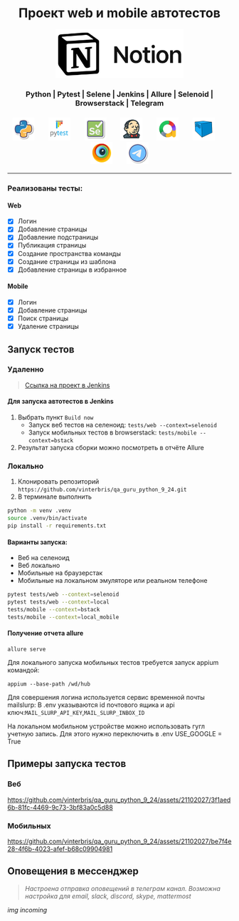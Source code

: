 <h1 align="center">Проект web и mobile автотестов</h1>
<p align="center">
<a href="https://notion.so">
  <img src="resources/images/notion.png" width="" height="110">
</a>
</p>



<h3 align="center">Python | Pytest | Selene | Jenkins | Allure | Selenoid | Browserstack | Telegram</h3>
<h3 align="center">
<img height="50" src="resources/images/Python.png"/>      &nbsp;&nbsp;&nbsp;&nbsp;&nbsp;&nbsp;
<img height="50" src="resources/images/Pytest.svg"/>      &nbsp;&nbsp;&nbsp;&nbsp;&nbsp;&nbsp;
<img height="50" src="resources/images/Selene.png"/>      &nbsp;&nbsp;&nbsp;&nbsp;&nbsp;&nbsp;
<img height="50" src="resources/images/jenkins.png"/>     &nbsp;&nbsp;&nbsp;&nbsp;&nbsp;&nbsp;
<img height="50" src="resources/images/allure.png"/>      &nbsp;&nbsp;&nbsp;&nbsp;&nbsp;&nbsp;
<img height="50" src="resources/images/Selenoid.svg"/>    &nbsp;&nbsp;&nbsp;&nbsp;&nbsp;&nbsp;
<img height="50" src="resources/images/browserstack.png"/>    &nbsp;&nbsp;&nbsp;&nbsp;&nbsp;&nbsp;
<img height="50" src="resources/images/telegram.png"/>
</h3>



---

### Реализованы тесты:
#### Web
- [x] Логин
- [x] Добавление страницы
- [x] Добавление подстраницы
- [x] Публикация страницы
- [x] Создание пространства команды
- [x] Создание страницы из шаблона
- [x] Добавление страницы в избранное
#### Mobile
- [x] Логин
- [x] Добавление страницы
- [x] Поиск страницы
- [x] Удаление страницы

## Запуск тестов
### Удаленно
> <a target="_blank" href="https://jenkins.autotests.cloud/job/C09-vbr_s-diploma/">Ссылка на проект в Jenkins</a>
#### Для запуска автотестов в Jenkins

1. Выбрать пункт `Build now`  
   * Запуск веб тестов на селеноид: `tests/web --context=selenoid`  
   * Запуск мобильных тестов в browserstack: `tests/mobile --context=bstack`  
2. Результат запуска сборки можно посмотреть в отчёте Allure


### Локально

1. Клонировать репозиторий `https://github.com/vinterbris/qa_guru_python_9_24.git`
2. В терминале выполнить
```bash
python -m venv .venv 
source .venv/bin/activate 
pip install -r requirements.txt 
```

#### Варианты запуска:

* Веб на селеноид
* Веб локально
* Мобильные на браузерстак
* Мобильные на локальном эмуляторе или реальном телефоне

```bash
pytest tests/web --context=selenoid
pytest tests/web --context=local
tests/mobile --context=bstack
tests/mobile --context=local_mobile
```

#### Получение отчета allure
```bazaar
allure serve
```


Для локального запуска мобильных тестов требуется запуск appium командой:

```
appium --base-path /wd/hub
```

Для совершения логина используется сервис временной почты mailslurp:
В .env указываются id почтового ящика и api ключ:`MAIL_SLURP_API_KEY`,`MAIL_SLURP_INBOX_ID`

На локальном мобильном устройстве можно использовать гугл учетную запись. Для этого нужно переключить в .env
USE_GOOGLE = True


## Примеры запуска тестов
### Веб
https://github.com/vinterbris/qa_guru_python_9_24/assets/21102027/3f1aed6b-81fc-4469-9c73-3bf83a0c5d88

### Мобильных
https://github.com/vinterbris/qa_guru_python_9_24/assets/21102027/be7f4e28-4f6b-4023-afef-b68c09904981


## Оповещения в мессенджер

> _Настроена отправка оповещений в телеграм канал. Возможна настройка для email, slack, discord, skype, mattermost_

_img incoming_

